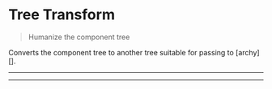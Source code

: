 # Tree Transform

> Humanize the component tree

Converts the component tree to another tree suitable for passing to [archy][].

<? @include {=readme} install.md ?>

***
<!-- @toc -->
***

<? @include {=readme} usage.md ?>

<? @include ../../../doc/readme/license.md ?>
<? @include ../../../doc/readme/links.md ?>
